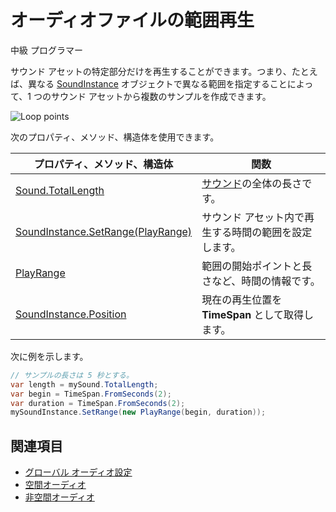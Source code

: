 # オーディオファイルの範囲再生

<span class="badge text-bg-primary">中級</span>
<span class="badge text-bg-success">プログラマー</span>

サウンド アセットの特定部分だけを再生することができます。つまり、たとえば、異なる [SoundInstance](xref:Stride.Audio.SoundInstance) オブジェクトで異なる範囲を指定することによって、1 つのサウンド アセットから複数のサンプルを作成できます。

![Loop points](media/audio-advanced-features-loop-points.png)

次のプロパティ、メソッド、構造体を使用できます。

| プロパティ、メソッド、構造体 | 関数 |
|---------|-----------|
| [Sound.TotalLength](xref:Stride.Audio.Sound.TotalLength) | [サウンド](xref:Stride.Audio.Sound)の全体の長さです。 |
| [SoundInstance.SetRange(PlayRange)](xref:Stride.Audio.SoundInstance.SetRange(Stride.Audio.PlayRange)) | サウンド アセット内で再生する時間の範囲を設定します。 |
| [PlayRange](xref:Stride.Audio.PlayRange) | 範囲の開始ポイントと長さなど、時間の情報です。 |
| [SoundInstance.Position](xref:Stride.Audio.SoundInstance.Position) | 現在の再生位置を **TimeSpan** として取得します。 |

次に例を示します。

```cs
// サンプルの長さは 5 秒とする。
var length = mySound.TotalLength;
var begin = TimeSpan.FromSeconds(2);
var duration = TimeSpan.FromSeconds(2);
mySoundInstance.SetRange(new PlayRange(begin, duration));
```

## 関連項目
* [グローバル オーディオ設定](global-audio-settings.md)
* [空間オーディオ](spatialized-audio.md)
* [非空間オーディオ](non-spatialized-audio.md)

